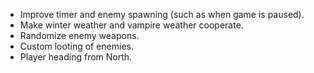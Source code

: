 * Improve timer and enemy spawning (such as when game is paused).
* Make winter weather and vampire weather cooperate.
* Randomize enemy weapons.
* Custom looting of enemies.
* Player heading from North.
